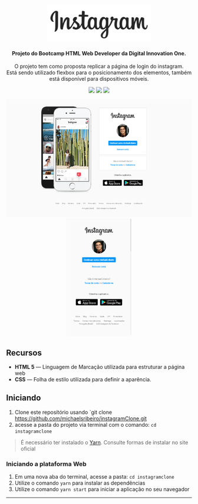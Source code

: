 <div align="center">
  <img src="./instagramclone/images/logo.png" height="100px" alt="Instagram Clone"/>
</div>

<div align="center">

  #### Projeto do Bootcamp HTML Web Developer da Digital Innovation One.
  O projeto tem como proposta replicar a página de login do instagram.</br>
  Está sendo utilizado flexbox para o posicionamento dos elementos, 
  também está disponível para dispositivos móveis.
  
  ![](https://img.shields.io/badge/autor-Michael%20Ribeiro-brightgreen)
  ![](https://img.shields.io/badge/Front--End-HTML5-brightgreen)
  ![](https://img.shields.io/badge/Front--End-CSS-brightgreen)
</div> 

<div align="center">
  <img src="./instagramclone/images/desktop.png" height="320px"/>
  <img src="./instagramclone/images/mobile.png" height="320px"/>
</div>

## Recursos

- **HTML 5** — Linguagem de Marcação utilizada para estruturar a página web
- **CSS** — Folha de estilo utilizada para definir a aparência.

## Iniciando

1. Clone este  reposítório usando `git clone https://github.com/michaelsribeiro/instagramClone.git
2. acesse a pasta do projeto via terminal com o comando: `cd instagramclone`<br />

>É necessário ter instalado o [Yarn](https://yarnpkg.com/). Consulte formas de instalar no site oficial

### Iniciando a plataforma Web

1. Em uma nova aba do terminal, acesse a pasta: `cd instagramclone`
2. Utilize o comando  `yarn` para instalar as dependẽncias<br />
3. Utilize o comando `yarn start` para iniciar a aplicação no seu navegador

***

